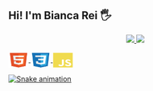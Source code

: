 ##  Hi! I'm Bianca Rei 🖐️

<div align="center">
  <a href="https://github.com/Biancarei2007">
  <img height="140em" src="https://github-readme-stats.vercel.app/api?username=Biancarei2007&show_icons=true&theme=dracula&include_all_commits=true&count_private=true"/>
  <img height="140em" src="https://github-readme-stats.vercel.app/api/top-langs/?username=Biancarei2007&layout=compact&langs_count=7&theme=dracula"/>
</div>

<div style="display: inline_block"><br>
    <img align="center" alt="HTML.5" height="30" width="40" src="https://raw.githubusercontent.com/devicons/devicon/master/icons/html5/html5-original.svg">
  <img align="center" alt="CSS" height="30" width="40" src="https://raw.githubusercontent.com/devicons/devicon/master/icons/css3/css3-original.svg">
  <img align="center" alt="Js" height="30" width="40" src="https://raw.githubusercontent.com/devicons/devicon/master/icons/javascript/javascript-plain.svg">
  
  ![Snake animation](https://github.com/Biancarei2007/Biancarei2007/blob/output/github-contribution-grid-snake.svg)
 </div>
